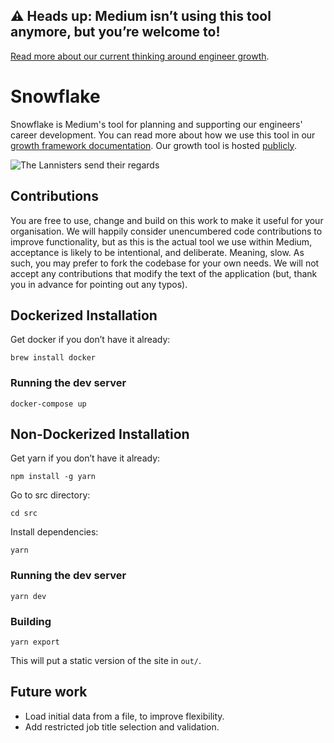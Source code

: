 ## ⚠️ Heads up: Medium isn’t using this tool anymore, but you’re welcome to!
[Read more about our current thinking around engineer growth](https://medium.engineering/engineering-growth-at-medium-4935b3234d25).

# Snowflake

Snowflake is Medium's tool for planning and supporting our engineers' career development. You can read more
about how we use this tool in our [growth framework documentation](https://medium.com/s/engineering-growth-framework).
Our growth tool is hosted [publicly](https://snowflake.medium.com).

![The Lannisters send their regards](https://i.imgur.com/e9DYLBr.png)

## Contributions

You are free to use, change and build on this work to make it useful for your organisation. We will happily consider
unencumbered code contributions to improve functionality, but as this is the actual tool we use within Medium, acceptance is likely to be intentional, and deliberate. Meaning, slow. As such, you may prefer to fork the codebase for your own needs. We will not accept any contributions that modify the text of the application (but, thank you in advance for pointing out any typos).

## Dockerized Installation

Get docker if you don’t have it already:

`brew install docker`

### Running the dev server

`docker-compose up`

## Non-Dockerized Installation

Get yarn if you don’t have it already:

`npm install -g yarn`

Go to src directory:

`cd src`

Install dependencies:

`yarn`

### Running the dev server

`yarn dev`

### Building

`yarn export`

This will put a static version of the site in `out/`.

## Future work

* Load initial data from a file, to improve flexibility.
* Add restricted job title selection and validation.
